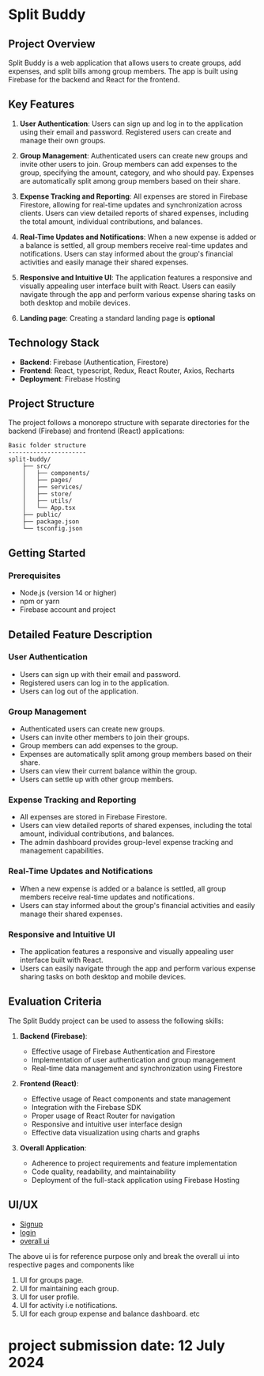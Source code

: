 # Split Buddy

## Project Overview

Split Buddy is a web application that allows users to create groups, add expenses, and split bills among group members. The app is built using Firebase for the backend and React for the frontend.

## Key Features

1. **User Authentication**: Users can sign up and log in to the application using their email and password. Registered users can create and manage their own groups.

2. **Group Management**: Authenticated users can create new groups and invite other users to join. Group members can add expenses to the group, specifying the amount, category, and who should pay. Expenses are automatically split among group members based on their share.

3. **Expense Tracking and Reporting**: All expenses are stored in Firebase Firestore, allowing for real-time updates and synchronization across clients. Users can view detailed reports of shared expenses, including the total amount, individual contributions, and balances.

4. **Real-Time Updates and Notifications**: When a new expense is added or a balance is settled, all group members receive real-time updates and notifications. Users can stay informed about the group's financial activities and easily manage their shared expenses.

5. **Responsive and Intuitive UI**: The application features a responsive and visually appealing user interface built with React. Users can easily navigate through the app and perform various expense sharing tasks on both desktop and mobile devices.

6. **Landing page**: Creating a standard landing page is **optional** 

## Technology Stack

- **Backend**: Firebase (Authentication, Firestore)
- **Frontend**: React, typescript, Redux, React Router, Axios, Recharts
- **Deployment**: Firebase Hosting

## Project Structure

The project follows a monorepo structure with separate directories for the backend (Firebase) and frontend (React) applications:

```
Basic folder structure
----------------------
split-buddy/
    ├── src/
    │   ├── components/
    │   ├── pages/
    │   ├── services/
    │   ├── store/
    │   ├── utils/
    │   └── App.tsx
    ├── public/
    ├── package.json
    └── tsconfig.json
```

## Getting Started

### Prerequisites

- Node.js (version 14 or higher)
- npm or yarn
- Firebase account and project

## Detailed Feature Description

### User Authentication

- Users can sign up with their email and password.
- Registered users can log in to the application.
- Users can log out of the application.

### Group Management

- Authenticated users can create new groups.
- Users can invite other members to join their groups.
- Group members can add expenses to the group.
- Expenses are automatically split among group members based on their share.
- Users can view their current balance within the group.
- Users can settle up with other group members.

### Expense Tracking and Reporting

- All expenses are stored in Firebase Firestore.
- Users can view detailed reports of shared expenses, including the total amount, individual contributions, and balances.
- The admin dashboard provides group-level expense tracking and management capabilities.

### Real-Time Updates and Notifications

- When a new expense is added or a balance is settled, all group members receive real-time updates and notifications.
- Users can stay informed about the group's financial activities and easily manage their shared expenses.

### Responsive and Intuitive UI

- The application features a responsive and visually appealing user interface built with React.
- Users can easily navigate through the app and perform various expense sharing tasks on both desktop and mobile devices.

## Evaluation Criteria

The Split Buddy project can be used to assess the following skills:

1. **Backend (Firebase)**:
   - Effective usage of Firebase Authentication and Firestore
   - Implementation of user authentication and group management
   - Real-time data management and synchronization using Firestore

2. **Frontend (React)**:
   - Effective usage of React components and state management
   - Integration with the Firebase SDK
   - Proper usage of React Router for navigation
   - Responsive and intuitive user interface design
   - Effective data visualization using charts and graphs

3. **Overall Application**:
   - Adherence to project requirements and feature implementation
   - Code quality, readability, and maintainability
   - Deployment of the full-stack application using Firebase Hosting

## UI/UX
- [Signup](https://dribbble.com/shots/6579270-Sign-up-Form-Splito)
- [login](https://dribbble.com/shots/12096139-Splito-Landing-Page)
- [overall ui](https://dribbble.com/shots/6707811-Expenses-Dashboard-Splito)

The above ui is for reference purpose only and break the overall ui into respective pages and components like
1. UI for groups page.
2. UI for maintaining each group.
3. UI for user profile.
3. UI for activity i.e notifications.
4. UI for each group expense and balance dashboard. 
etc

# project submission date: 12 July 2024
